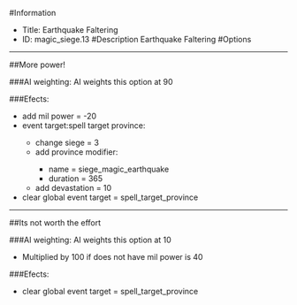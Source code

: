#Information
 - Title: Earthquake Faltering
 - ID: magic_siege.13
#Description
Earthquake Faltering
#Options

___
##More power!

###AI weighting:
AI weights this option at 90


###Efects:<ul><li>add mil power = -20</li><li>event target:spell target province:</li><ul><li>change siege = 3</li><li>add province modifier:</li><ul><li>name = siege_magic_earthquake</li><li>duration = 365</li></ul><li>add devastation = 10</li></ul><li>clear global event target = spell_target_province</li></ul>

___
##Its not worth the effort

###AI weighting:
AI weights this option at 10
 - Multiplied by 100 if does not have mil power is 40


###Efects:<ul><li>clear global event target = spell_target_province</li></ul>

